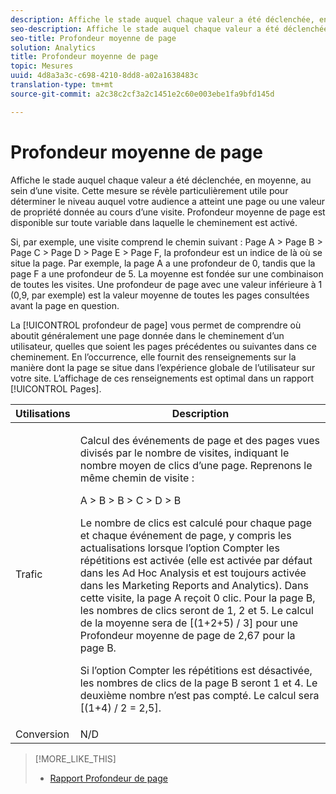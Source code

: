 ```yaml
---
description: Affiche le stade auquel chaque valeur a été déclenchée, en moyenne, au sein d’une visite. Cette mesure se révèle particulièrement utile pour déterminer le niveau auquel votre audience a atteint une page ou une valeur de propriété donnée au cours d’une visite. Profondeur moyenne de page est disponible sur toute variable dans laquelle le cheminement est activé.
seo-description: Affiche le stade auquel chaque valeur a été déclenchée, en moyenne, au sein d’une visite. Cette mesure se révèle particulièrement utile pour déterminer le niveau auquel votre audience a atteint une page ou une valeur de propriété donnée au cours d’une visite. Profondeur moyenne de page est disponible sur toute variable dans laquelle le cheminement est activé.
seo-title: Profondeur moyenne de page
solution: Analytics
title: Profondeur moyenne de page
topic: Mesures
uuid: 4d8a3a3c-c698-4210-8dd8-a02a1638483c
translation-type: tm+mt
source-git-commit: a2c38c2cf3a2c1451e2c60e003ebe1fa9bfd145d

---
```



# Profondeur moyenne de page

Affiche le stade auquel chaque valeur a été déclenchée, en moyenne, au sein d’une visite. Cette mesure se révèle particulièrement utile pour déterminer le niveau auquel votre audience a atteint une page ou une valeur de propriété donnée au cours d’une visite. Profondeur moyenne de page est disponible sur toute variable dans laquelle le cheminement est activé.

Si, par exemple, une visite comprend le chemin suivant : Page A &gt; Page B &gt; Page C &gt; Page D &gt; Page E &gt; Page F, la profondeur est un indice de là où se situe la page. Par exemple, la page A a une profondeur de 0, tandis que la page F a une profondeur de 5. La moyenne est fondée sur une combinaison de toutes les visites. Une profondeur de page avec une valeur inférieure à 1 (0,9, par exemple) est la valeur moyenne de toutes les pages consultées avant la page en question.

La [!UICONTROL profondeur de page] vous permet de comprendre où aboutit généralement une page donnée dans le cheminement d’un utilisateur, quelles que soient les pages précédentes ou suivantes dans ce cheminement. En l’occurrence, elle fournit des renseignements sur la manière dont la page se situe dans l’expérience globale de l’utilisateur sur votre site. L’affichage de ces renseignements est optimal dans un rapport [!UICONTROL Pages].

<table id="table_E92B185A487C40E28C70EA30EDF73A40"> 
 <thead> 
  <tr> 
   <th colname="col1" class="entry"> Utilisations </th> 
   <th colname="col2" class="entry"> Description </th> 
  </tr> 
 </thead>
 <tbody> 
  <tr> 
   <td colname="col1"> Trafic </td> 
   <td colname="col2"> <p>Calcul des événements de page et des pages vues divisés par le nombre de visites, indiquant le nombre moyen de clics d’une page. Reprenons le même chemin de visite : </p> <p>A &gt; B &gt; B &gt; C &gt; D &gt; B </p> <p>Le nombre de clics est calculé pour chaque page et chaque événement de page, y compris les actualisations lorsque l’option Compter les répétitions est activée (elle est activée par défaut dans les Ad Hoc Analysis et est toujours activée dans les Marketing Reports and Analytics). Dans cette visite, la page A reçoit 0 clic. Pour la page B, les nombres de clics seront de 1, 2 et 5. Le calcul de la moyenne sera de [(1+2+5) / 3] pour une Profondeur moyenne de page de 2,67 pour la page B. </p> <p>Si l’option Compter les répétitions est désactivée, les nombres de clics de la page B seront 1 et 4. Le deuxième nombre n’est pas compté. Le calcul sera [(1+4) / 2 = 2,5]. </p> </td> 
  </tr> 
  <tr> 
   <td colname="col1"> Conversion </td> 
   <td colname="col2"> N/D </td> 
  </tr> 
 </tbody> 
</table>

>[!MORE_LIKE_THIS]
>
>* [Rapport Profondeur de page](/help/components/c-variables/dimensionslist/reports-page-depth.md)

